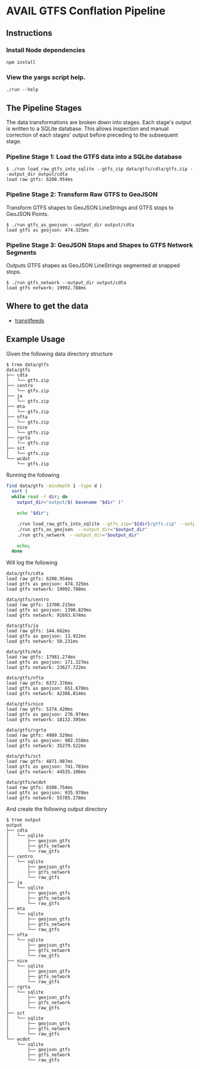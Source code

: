 # AVAIL GTFS Conflation Pipeline

## Instructions

### Install Node dependencies
```
npm install
```

### View the yargs script help.
```
./run --help
```

## The Pipeline Stages

The data transformations are broken down into stages.
Each stage's output is written to a SQLite database.
This allows inspection and manual correction of each stages' output
  before preceding to the subsequent stage.

### Pipeline Stage 1: Load the GTFS data into a SQLite database

```
$ ./run load_raw_gtfs_into_sqlite --gtfs_zip data/gtfs/cdta/gtfs.zip --output_dir output/cdta
load raw gtfs: 6208.954ms
```

### Pipeline Stage 2: Transform Raw GTFS to GeoJSON

Transform GTFS shapes to GeoJSON LineStrings and GTFS stops to GeoJSON Points.

```
$ ./run gtfs_as_geojson --output_dir output/cdta
load gtfs as geojson: 474.325ms
```

### Pipeline Stage 3: GeoJSON Stops and Shapes to GTFS Network Segments

Outputs GTFS shapes as GeoJSON LineStrings segmented at snapped stops.

```
$ ./run gtfs_network --output_dir output/cdta
load gtfs network: 19992.788ms
```

## Where to get the data

* [transitfeeds](https://transitfeeds.com/feeds)

## Example Usage

Given the following data directory structure
```
$ tree data/gtfs
data/gtfs
├── cdta
│   └── gtfs.zip
├── centro
│   └── gtfs.zip
├── ja
│   └── gtfs.zip
├── mta
│   └── gtfs.zip
├── nfta
│   └── gtfs.zip
├── nice
│   └── gtfs.zip
├── rgrta
│   └── gtfs.zip
├── sct
│   └── gtfs.zip
└── wcdot
    └── gtfs.zip
```

Running the following
```bash
find data/gtfs -mindepth 1 -type d |
  sort |
  while read -r dir; do
    output_dir="output/$( basename "$dir" )"

    echo "$dir";

    ./run load_raw_gtfs_into_sqlite --gtfs_zip="${dir}/gtfs.zip" --output_dir="$output_dir"
    ./run gtfs_as_geojson  --output_dir="$output_dir"
    ./run gtfs_network  --output_dir="$output_dir"

    echo;
  done
```

Will log the following
```
data/gtfs/cdta
load raw gtfs: 6208.954ms
load gtfs as geojson: 474.325ms
load gtfs network: 19992.788ms

data/gtfs/centro
load raw gtfs: 13700.215ms
load gtfs as geojson: 1390.829ms
load gtfs network: 91693.674ms

data/gtfs/ja
load raw gtfs: 144.662ms
load gtfs as geojson: 13.922ms
load gtfs network: 50.231ms

data/gtfs/mta
load raw gtfs: 17981.274ms
load gtfs as geojson: 171.327ms
load gtfs network: 23627.722ms

data/gtfs/nfta
load raw gtfs: 6372.376ms
load gtfs as geojson: 651.678ms
load gtfs network: 42386.814ms

data/gtfs/nice
load raw gtfs: 5374.420ms
load gtfs as geojson: 276.974ms
load gtfs network: 18132.305ms

data/gtfs/rgrta
load raw gtfs: 4989.529ms
load gtfs as geojson: 902.558ms
load gtfs network: 35279.522ms

data/gtfs/sct
load raw gtfs: 4871.987ms
load gtfs as geojson: 741.701ms
load gtfs network: 44535.106ms

data/gtfs/wcdot
load raw gtfs: 8308.754ms
load gtfs as geojson: 935.978ms
load gtfs network: 55785.278ms
```

And create the following output directory
```
$ tree output
output
├── cdta
│   └── sqlite
│       ├── geojson_gtfs
│       ├── gtfs_network
│       └── raw_gtfs
├── centro
│   └── sqlite
│       ├── geojson_gtfs
│       ├── gtfs_network
│       └── raw_gtfs
├── ja
│   └── sqlite
│       ├── geojson_gtfs
│       ├── gtfs_network
│       └── raw_gtfs
├── mta
│   └── sqlite
│       ├── geojson_gtfs
│       ├── gtfs_network
│       └── raw_gtfs
├── nfta
│   └── sqlite
│       ├── geojson_gtfs
│       ├── gtfs_network
│       └── raw_gtfs
├── nice
│   └── sqlite
│       ├── geojson_gtfs
│       ├── gtfs_network
│       └── raw_gtfs
├── rgrta
│   └── sqlite
│       ├── geojson_gtfs
│       ├── gtfs_network
│       └── raw_gtfs
├── sct
│   └── sqlite
│       ├── geojson_gtfs
│       ├── gtfs_network
│       └── raw_gtfs
└── wcdot
    └── sqlite
        ├── geojson_gtfs
        ├── gtfs_network
        └── raw_gtfs
```
